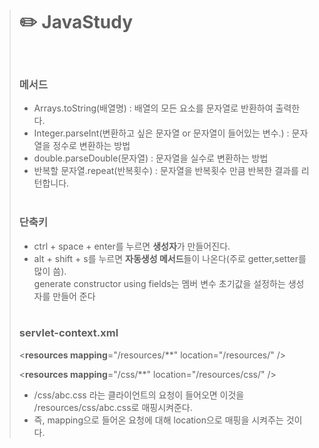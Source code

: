 > # :pencil2: JavaStudy
>
> <br> 
>
> ### **메서드**
> - Arrays.toString(배열명) : 배열의 모든 요소를 문자열로 반환하여 출력한다. <br>
> - Integer.parseInt(변환하고 싶은 문자열 or 문자열이 들어있는 변수.) : 문자열을 정수로 변환하는 방법 <br>
> - double.parseDouble(문자열) : 문자열을 실수로 변환하는 방법 <br>
> - 반복할 문자열.repeat(반복횟수) : 문자열을 반복횟수 만큼 반복한 결과를 리턴합니다. <br> <br>
> 
> ### **단축키**
>
> - ctrl + space + enter를 누르면 **생성자**가 만들어진다. <br>
> - alt + shift + s를 누르면 **자동생성 메서드**들이 나온다(주로 getter,setter를 많이 씀).  <br>
> generate constructor using fields는 멤버 변수 초기값을 설정하는 생성자를 만들어 준다 <br> <br>
> 
> ### servlet-context.xml
>
> <**resources mapping**="/resources/**" location="/resources/" /> <br>
>
> <**resources mapping**="/css/**" location="/resources/css/" /> <br>
>
> - /css/abc.css 라는 클라이언트의 요청이 들어오면 이것을 /resources/css/abc.css로 매핑시켜준다. <br>
> - 즉, mapping으로 들어온 요청에 대해 location으로 매핑을 시켜주는 것이다. <br>
